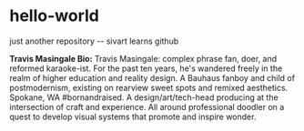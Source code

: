 # hello-world
just another repository -- sivart learns github

**Travis Masingale Bio:**
Travis Masingale: 
complex phrase fan, doer, and reformed karaoke-ist. For the past ten years, he's wandered freely in the realm of higher education and reality design. A Bauhaus fanboy and child of postmodernism, existing on rearview sweet spots and remixed aesthetics. Spokane, WA #bornandraised. A design/art/tech-head producing at the intersection of craft and experience. All around professional doodler on a quest to develop visual systems that promote and inspire wonder.
